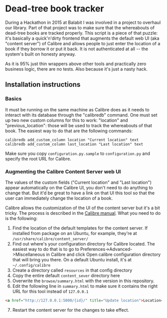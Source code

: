# Dead-tree book tracker

During a Hackathon in 2015 at Balabit I was involved in a project to overhaul our library. Part of that project was
to make sure that the whereabouts of dead-tree books are tracked properly. This script is a piece of that puzzle: it's
basically a quick'n'dirty frontend that augments the default web UI (aka "content server") of Calibre and allows people
to just enter the location of a book if they borrow it or put it back. It is not authenticated at all -- the system's
built on honesty anyway.

As it is 95% just thin wrappers above other tools and practically zero business logic, there are no tests. Also because
it's just a nasty hack.

## Installation instructions

### Basics

It must be running on the same machine as Calibre does as it needs to interact with its database through the
"calibredb" command. One must set up two new custom columns for this to work: "location" and "previous_location":
those will be used to track the whereabouts of that book. The easiest way to do that are the following commands:

    calibredb add_custom_column location "Current location" text
    calibredb add_custom_column last_location "Last location" text

Make sure you copy `configuration.py.sample` to `configuration.py` and specify the root URL for Calibre.

### Augmenting the Calibre Content Server web UI

The values of the custom fields ("Current location" and "Last location") appear automatically on the Calibre UI,
you don't need to do anything to change that. But it'd be great to have a link on that UI this tool so that the
user can immediately change the location of a book.

Calibre allows the customization of the UI of the content server but it's a bit tricky. The process is described
in the [Calibre manual](http://manual.calibre-ebook.com/customize.html#overriding-icons-templates-et-cetera). What
you need to do is the following:

1. Find the location of the default templates for the content server. If installed from package on an Ubuntu, for
example, they're at `/usr/share/calibre/content_server/`
2. Find out where's your configuration directory for Calibre located. The easiest way to do that is to go to 
Preferences->Advanced->Miscellaneous in Calibre and click Open calibre configuration directory that will bring you there.
On a default Ubuntu install, it's at `~/.config/calibre`
3. Create a directory called `resources` in that config directory
4. Copy the entire default `content_sever` directory here
5. Overwrite the `browse/summary.html` with the version in this repository.
6. Edit the following line in `summary.html` to make sure it contains the right URL for this tool instead of `127.0.0.1`
```html
<a href="http://127.0.0.1:5000/{id}/" title="Update location">Location</a>
```
7. Restart the content server for the changes to take effect.

